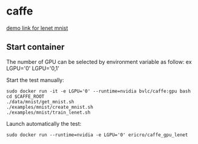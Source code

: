# caffe
[demo link for lenet mnist](http://caffe.berkeleyvision.org/gathered/examples/mnist.html)

## Start container
The number of GPU can be selected by environment variable as follow:
ex LGPU='0' LGPU='0,1'

Start the test manually:
```
sudo docker run -it -e LGPU='0' --runtime=nvidia bvlc/caffe:gpu bash
cd $CAFFE_ROOT
./data/mnist/get_mnist.sh
./examples/mnist/create_mnist.sh
./examples/mnist/train_lenet.sh
```

Launch automatically the test:
```
sudo docker run --runtime=nvidia -e LGPU='0' ericro/caffe_gpu_lenet
```




